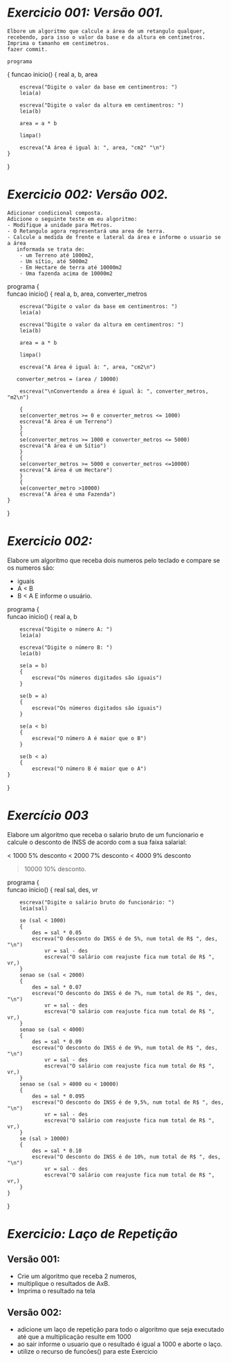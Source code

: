 # *Exercicio 001: Versão 001.*

    Elbore um algoritmo que calcule a área de um retangulo qualquer, 
    recebendo, para isso o valor da base e da altura em centimetros.
    Imprima o tamanho em centimetros. 
    fazer commit.

	programa
{
	funcao inicio()
	{
		real a, b, area

		escreva("Digite o valor da base em centimentros: ")
		leia(a)

		escreva("Digite o valor da altura em centimentros: ")
		leia(b)

		area = a * b

        limpa()

		escreva("A área é igual à: ", area, "cm2" "\n")
	}
}
# *Exercicio 002: Versão 002.*

    Adicionar condicional composta.
    Adicione o seguinte teste em eu algoritmo: 
    - Modifique a unidade para Metros.
    - O Retangulo agora representará uma area de terra.
    - Calcule a medida de frente e lateral da área e informe o usuario se a área 
       informada se trata de:
        - um Terreno até 1000m2, 
        - Um sítio, até 5000m2
        - Em Hectare de terra até 10000m2
        - Uma fazenda acima de 10000m2


programa
{   
	funcao inicio()
	{
		real a, b, area, converter_metros

		escreva("Digite o valor da base em centimentros: ")
		leia(a)

		escreva("Digite o valor da altura em centimentros: ")
		leia(b)

		area = a * b

        limpa()

		escreva("A área é igual à: ", area, "cm2\n")

       converter_metros = (area / 10000)

        escreva("\nConvertendo a área é igual à: ", converter_metros, "m2\n")

        {
        se(converter_metros >= 0 e converter_metros <= 1000)
        escreva("A área é um Terreno")
        }
        {
        se(converter_metros >= 1000 e converter_metros <= 5000)
        escreva("A área é um Sítio")
        }
        {
        se(converter_metros >= 5000 e converter_metros <=10000)
        escreva("A área é um Hectare")
        }
        {
        se(converter_metro >10000)
        escreva("A área é uma Fazenda")
	}

}

# *Exercicio 002:*

Elabore um algoritmo que receba dois numeros pelo teclado e compare se os numeros são:
- iguais
- A < B 
- B < A 
E informe o usuário.

programa
{   
    funcao inicio()
    {
        real a, b 

        escreva("Digite o número A: ")
        leia(a)

        escreva("Digite o número B: ")
        leia(b)

        se(a = b)
        {   
            escreva("Os números digitados são iguais")
        }

        se(b = a)
        {   
            escreva("Os números digitados são iguais")
        }
    
        se(a < b)
        {
            escreva("O número A é maior que o B")
        }

        se(b < a)
        {
            escreva("O número B é maior que o A")
    }
}

# *Exercício 003*

Elabore um algoritmo que receba o salario bruto de um funcionario e 
calcule o desconto de INSS de acordo com a sua faixa salarial:

< 1000 5% desconto
< 2000 7% desconto 
< 4000 9% desconto
> 10000 10% desconto.

programa
{   
    funcao inicio()
    {
        real sal, des, vr

        escreva("Digite o salário bruto do funcionário: ")
        leia(sal)

        se (sal < 1000)
        {   
            des = sal * 0.05
            escreva("O desconto do INSS é de 5%, num total de R$ ", des, "\n")
                vr = sal - des
                escreva("O salário com reajuste fica num total de R$ ", vr,)
        }
        senao se (sal < 2000)
        {   
            des = sal * 0.07
            escreva("O desconto do INSS é de 7%, num total de R$ ", des, "\n")
                vr = sal - des
                escreva("O salário com reajuste fica num total de R$ ", vr,)
        }
        senao se (sal < 4000)
        {   
            des = sal * 0.09
            escreva("O desconto do INSS é de 9%, num total de R$ ", des, "\n")
                vr = sal - des
                escreva("O salário com reajuste fica num total de R$ ", vr,)
        }
        senao se (sal > 4000 ou < 10000)
        {   
            des = sal * 0.095
            escreva("O desconto do INSS é de 9,5%, num total de R$ ", des, "\n")
                vr = sal - des
                escreva("O salário com reajuste fica num total de R$ ", vr,)
        }
        se (sal > 10000)
        {   
            des = sal * 0.10
            escreva("O desconto do INSS é de 10%, num total de R$ ", des, "\n")
                vr = sal - des
                escreva("O salário com reajuste fica num total de R$ ", vr,)
        }
    }
}

# *Exercicio: Laço de Repetição*

## **Versão 001:**

- Crie um algoritmo que receba 2 numeros, 
- multiplique o resultados de AxB.
- Imprima o resultado na tela 

## **Versão 002:**

- adicione um laço de repetição para todo o algoritmo que seja executado 
até que a multiplicação resulte em 1000
- ao sair informe o usuario que o resultado é igual a 1000 e aborte o laço. 
- utilize o recurso de funcões() para este Exercicio